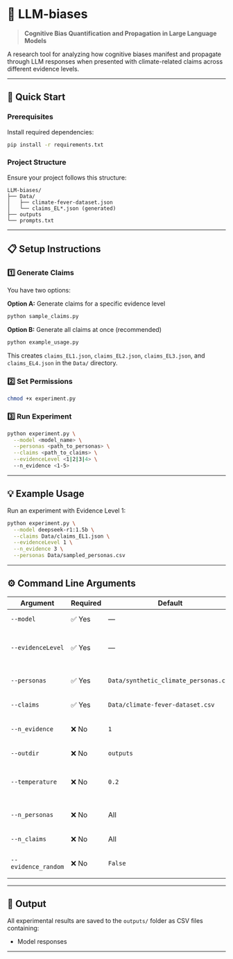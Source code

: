<!-- # LLM-biases
Cognitive Bias Quantification and Propagation in LLMs

Quick Review:<br>
    1. Run the requirements.txt file to install required depenedencies (pip install -r requirements.txt)<br>
    2. The Persona file (synthetic_climate_personas) and dataset (climate-fever-dataset.json) should be under Data/ folder.<br>
    3. All the results will go to outputs/ folder.<br>
    4. Template of the prompts are available in the prompts.txt file. 

To run the code for a specific persona file and claim do the following:

    1. Geenerate the claims for each evidence level using sample_claims.py OR just use example_usage.py to generate all of them which will be under Data directory.
    2. Run `chmod +x experiment.py`<br> in project directory.
    3. Run `python experiment.py --model [model name] --personas [path to the personas] --claims [path to claims] --evidenceLevel [evidencelevel 1,2,3 or 4] --n_evidence [between 1 to 5]`<br>

For exmaple command for evidece level claims will be:<br>

`python experiment.py --model deepseek-r1:1.5b  --claims Data/claims_EL1.json  --evidenceLevel 1  --n_evidence 3 --personas Data/sampled_personas.csv`

# Command Line Arguments

| Argument | Requirement | Default Value | Description |
| :--- | :---: | :--- | :--- |
| **`--model`** | Required | N/A | Name of the **Ollama model** to use. |
| **`--evidenceLevel`** | Required | N/A | Determines which **prompt template** to use: 1 or 2 or 3 or 4. |
| **`--personas`** | Required | `Data/synthetic_climate_personas.csv` | Path to the **personas dataset** (CSV) containing demographic, cognitive, and belief attributes. |
| **`--claims`** | Required | `Data/climate-fever-dataset.csv` | Path to the **claims dataset** (JSON) containing the claim text and evidence entries (claims_EL1.json, claims_EL2.json, claims_EL3.json, claims_EL4.json) |
| **`--n_evidence`** | Optional | `1` | **Number of evidence snippets** to include (for evidence levels 2–4). |
| **`--outdir`** | Optional | `outputs` | **Output folder** where model results (CSV) will be saved. |
| **`--temperature`** | Optional | `0.2` | Controls **sampling randomness** (Lower = more deterministic). |
| **`--n_personas`** | Optional | All | **Number of personas** to sample (If not provided, all are used). |
| **`--n_claims`** | Optional | All | **Number of claims** to sample (If not provided, all are used). |
| **`--evidence_random`** | Required | `False` | If `True`, randomly samples `n_evidence` from each claim’s list instead of using the first ones. | -->


# 🧠 LLM-biases

> **Cognitive Bias Quantification and Propagation in Large Language Models**

A research tool for analyzing how cognitive biases manifest and propagate through LLM responses when presented with climate-related claims across different evidence levels.

---

## 🚀 Quick Start

### Prerequisites

Install required dependencies:

```bash
pip install -r requirements.txt
```

### Project Structure

Ensure your project follows this structure:

```
LLM-biases/
├── Data/
│   ├── climate-fever-dataset.json
│   └── claims_EL*.json (generated)
├── outputs
└── prompts.txt
```

---

## 📋 Setup Instructions

### 1️⃣ Generate Claims

You have two options:

**Option A:** Generate claims for a specific evidence level
```bash
python sample_claims.py
```

**Option B:** Generate all claims at once (recommended)
```bash
python example_usage.py
```

This creates `claims_EL1.json`, `claims_EL2.json`, `claims_EL3.json`, and `claims_EL4.json` in the `Data/` directory.

### 2️⃣ Set Permissions

```bash
chmod +x experiment.py
```

### 3️⃣ Run Experiment

```bash
python experiment.py \
  --model <model_name> \
  --personas <path_to_personas> \
  --claims <path_to_claims> \
  --evidenceLevel <1|2|3|4> \
  --n_evidence <1-5>
```

---

## 💡 Example Usage

Run an experiment with Evidence Level 1:

```bash
python experiment.py \
  --model deepseek-r1:1.5b \
  --claims Data/claims_EL1.json \
  --evidenceLevel 1 \
  --n_evidence 3 \
  --personas Data/sampled_personas.csv
```

---

## ⚙️ Command Line Arguments

| Argument | Required | Default | Description |
|----------|----------|---------|-------------|
| `--model` | ✅ Yes | — | Ollama model name to use |
| `--evidenceLevel` | ✅ Yes | — | Evidence level (1, 2, 3, or 4) determines prompt template |
| `--personas` | ✅ Yes | `Data/synthetic_climate_personas.csv` | Path to personas CSV file - use Data/personas.csv |
| `--claims` | ✅ Yes | `Data/climate-fever-dataset.csv` | Path to claims JSON file |
| `--n_evidence` | ❌ No | `1` | Number of evidence snippets (for levels 2–4) |
| `--outdir` | ❌ No | `outputs` | Output directory for results |
| `--temperature` | ❌ No | `0.2` | Sampling temperature (lower = more deterministic) |
| `--n_personas` | ❌ No | All | Number of personas to sample |
| `--n_claims` | ❌ No | All | Number of claims to sample |
| `--evidence_random` | ❌ No | `False` | Randomly sample evidence instead of using first ones |

---

## 📂 Output

All experimental results are saved to the `outputs/` folder as CSV files containing:
- Model responses
---
